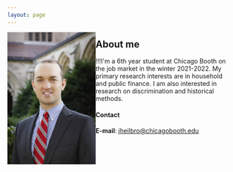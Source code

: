 ```yaml
---
layout: page
---
```



<html lang="en" style="width:100%;">
  <div style="float: left; margin-right 100;">
    <img src="/images/JohnHeilbron-010.jpg" width=200 alt="">
  </div>
</html>

## About me 
!!!I'm a 6th year student at Chicago Booth on the job market in the winter 2021-2022. My primary research interests are in household and public finance. I am also interested in research on discrimination and historical methods.
#### Contact
**E-mail**: [jheilbro@chicagobooth.edu](mailto:jheilbro@chicagobooth.edu)










 
